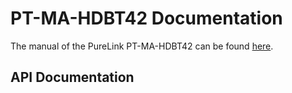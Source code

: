 # PT-MA-HDBT42 Documentation

The manual of the PureLink PT-MA-HDBT42 can be found [here](https://www.purelink.de/en/switcher-matrizen/hdbaset/3433/4x2-4k-18gbps-hdmi-hdbaset-matrix-mit-scaler).

## API Documentation


